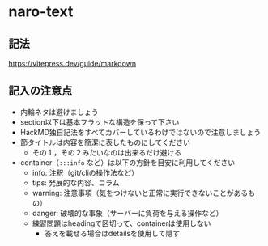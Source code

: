 # naro-text

## 記法
https://vitepress.dev/guide/markdown

## 記入の注意点
- 内輪ネタは避けましょう
- section以下は基本フラットな構造を保って下さい
- HackMD独自記法をすべてカバーしているわけではないので注意しましょう
- 節タイトルは内容を簡潔に表したものにしてください
  - その１，その２みたいなのは出来るだけ避ける
- container（`:::info` など）は以下の方針を目安に利用してください
  - info: 注釈（git/cliの操作法など）
  - tips: 発展的な内容、コラム
  - warning: 注意事項（気をつけないと正常に実行できないことがあるもの）
  - danger: 破壊的な事象（サーバーに負荷を与える操作など）
  - 練習問題はheadingで区切って、containerは使用しない
    - 答えを載せる場合はdetailsを使用して隠す